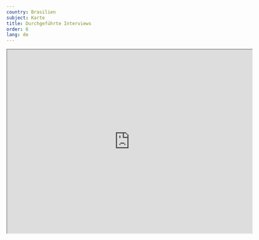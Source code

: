 ```yaml
---
country: Brasilien
subject: Karte
title: Durchgeführte Interviews
order: 6
lang: de
---
```

<div class="map-wrap gray">
    <div class="map">
        <iframe src="https://www.google.com/maps/d/embed?mid=1Et4SSMOv6g-hvOhElAerQbhBxXq_Iod2" width="640" height="480"></iframe>
    </div>
</div>
